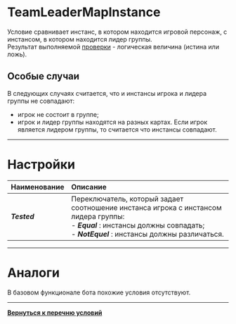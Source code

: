 # **TeamLeaderMapInstance**

Условие сравнивает инстанс, в котором находится игровой персонаж, с инстансом, в котором находится лидер группы.<br/>
Результат выполняемой [проверки](#ref-Tested) - логическая величина (истина или ложь).

## **Особые случаи**
В следующих случаях считается, что и инстансы игрока и лидера группы не совпадают:
- игрок не состоит в группе;
- игрок и лидер группы находятся на разных картах.
Если игрок является лидером группы, то считается что инстансы совпадают.

---

# **Настройки**

| **Наименование** | **Описание** 
|:-----------------|:-------------
<a name ="ref-Tested">***Tested***</a> | Переключатель, который задает соотношение инстанса игрока с инстансом лидера группы:<br/>- ***Equal*** : инстансы должны совпадать;<br/>- ***NotEquel*** : инстансы должны различаться.

---

# **Аналоги**
В базовом функционале бота похожие условия отсутствуют.

---

[**Вернуться к перечню условий**](../EntityTools-QuesterExtensions-RU.md)